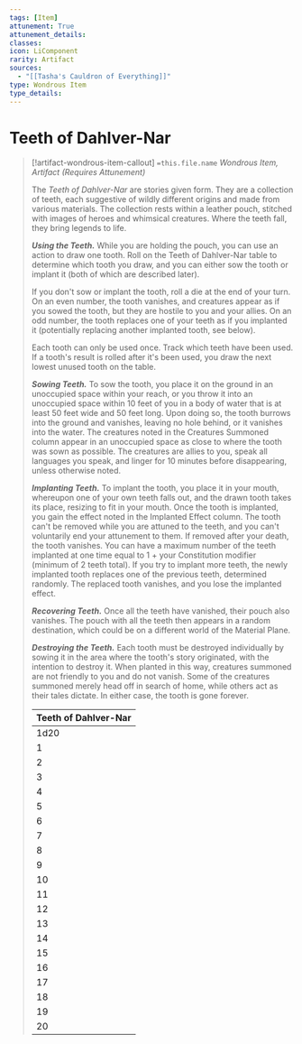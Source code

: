 ```yaml
---
tags: [Item]
attunement: True
attunement_details: 
classes: 
icon: LiComponent
rarity: Artifact
sources:
  - "[[Tasha's Cauldron of Everything]]"
type: Wondrous Item
type_details: 
---
```

# Teeth of Dahlver-Nar
>[!artifact-wondrous-item-callout] `=this.file.name`
>*Wondrous Item, Artifact (Requires Attunement)*
>
>The *Teeth of Dahlver-Nar* are stories given form. They are a collection of teeth, each suggestive of wildly different origins and made from various materials. The collection rests within a leather pouch, stitched with images of heroes and whimsical creatures. Where the teeth fall, they bring legends to life.
>
>***Using the Teeth.*** While you are holding the pouch, you can use an action to draw one tooth. Roll on the Teeth of Dahlver-Nar table to determine which tooth you draw, and you can either sow the tooth or implant it (both of which are described later).
>
>If you don't sow or implant the tooth, roll a die at the end of your turn. On an even number, the tooth vanishes, and creatures appear as if you sowed the tooth, but they are hostile to you and your allies. On an odd number, the tooth replaces one of your teeth as if you implanted it (potentially replacing another implanted tooth, see below).
>
>Each tooth can only be used once. Track which teeth have been used. If a tooth's result is rolled after it's been used, you draw the next lowest unused tooth on the table.
>
>***Sowing Teeth.*** To sow the tooth, you place it on the ground in an unoccupied space within your reach, or you throw it into an unoccupied space within 10 feet of you in a body of water that is at least 50 feet wide and 50 feet long. Upon doing so, the tooth burrows into the ground and vanishes, leaving no hole behind, or it vanishes into the water. The creatures noted in the Creatures Summoned column appear in an unoccupied space as close to where the tooth was sown as possible. The creatures are allies to you, speak all languages you speak, and linger for 10 minutes before disappearing, unless otherwise noted.
>
>***Implanting Teeth.*** To implant the tooth, you place it in your mouth, whereupon one of your own teeth falls out, and the drawn tooth takes its place, resizing to fit in your mouth. Once the tooth is implanted, you gain the effect noted in the Implanted Effect column. The tooth can't be removed while you are attuned to the teeth, and you can't voluntarily end your attunement to them. If removed after your death, the tooth vanishes. You can have a maximum number of the teeth implanted at one time equal to 1 + your Constitution modifier (minimum of 2 teeth total). If you try to implant more teeth, the newly implanted tooth replaces one of the previous teeth, determined randomly. The replaced tooth vanishes, and you lose the implanted effect.
>
>***Recovering Teeth.*** Once all the teeth have vanished, their pouch also vanishes. The pouch with all the teeth then appears in a random destination, which could be on a different world of the Material Plane.
>
>***Destroying the Teeth.*** Each tooth must be destroyed individually by sowing it in the area where the tooth's story originated, with the intention to destroy it. When planted in this way, creatures summoned are not friendly to you and do not vanish. Some of the creatures summoned merely head off in search of home, while others act as their tales dictate. In either case, the tooth is gone forever.
>
>
>
>| Teeth of Dahlver-Nar |
>| --- |
>| 1d20 | Tale and Tooth | Creatures Summoned | Implanted Effect |
>| 1 | The Staring Cats of Uldun-dar (ivory cat molar) | 9 **cats** | The tooth has 8 charges. As an action, you can expend 1 charge to cast the [[Revivify]] spell from the tooth. If you are dead at the start of your turn, the tooth expends 1 charge and casts [[Revivify]] on you. |
>| 2 | Duggle's Surprising Day (human molar) | 1 **commoner** | When you finish a long rest, the tooth casts [[Sanctuary]] (DC 18) on you, and the spell lasts for 24 hours or until you break it. |
>| 3 | The Golden Age of Dhakaan (golden goblin bicuspid) | 10 **goblins**, 1 **goblin boss** | When you are hit by an attack and an ally is within 5 feet of you, you can use your reaction to cause them to be hit instead. You can't use this reaction again until you finish a short or long rest. |
>| 4 | The Mill Road Murders (halfling canine) | 3 **green hags** in a coven | When you damage a target that hasn't taken a turn in this combat, the target takes an extra 3d10 slashing damage from ghostly blades. |
>| 5 | Dooms of the Malpheggi (emerald lizardfolk fang) | 1 **lizardfolk queen** and 4 **lizardfolk** | You gain reptilian scales, granting you a +2 bonus to your AC. Additionally, when you finish a long rest, you must succeed on a DC 15 Constitution saving throw or gain l level of exhaustion. |
>| 6 | The Stable Hand's Secret (sweet-tasting human canine) | 2 **incubi** | When you make a Charisma check against a humanoid, you can roll a d10 and add the number rolled as a bonus to the result. The creature then becomes hostile to you at the next dawn. |
>| 7 | The Donkey's Dream (rainbow-colored donkey molar) | 1 **unicorn** | The tooth has 3 charges. As an action, you can expend 1 charge to touch a creature. The target regains 2d8 + 2 hit points, and all diseases and poisons affecting it are removed. When you use this action, a shimmering image of a unicorn's horn appears until the end of your turn, sprouting from your forehead. The tooth regains all expended charges daily at dawn. You gain the following flaw: "When I see wickedness in action, I must oppose it." |
>| 8 | Beyond the Rock of Bral (silver mind-flayer tooth) | 2 **mind flayers** | You gain telepathy out to 120 feet as described in the *Monster Manual*, and you can cast the [[Detect Thoughts]] spell at will, requiring no components. You also have disadvantage on Wisdom (Insight) and Wisdom (Perception) checks from constant whispers of memories and nearby minds. |
>| 9 | The Disappearances of Half Hollow (vomerine tooth of a Large toad) | 4 **giant toads** | Your long jump is up to 30 feet and your high jump is up to 15 feet, with or without a running start. |
>| 10 | Legendary of Phantoms and Ghosts (obsidian human molar) | 1 **giant octopus**, 1 **mage**, 1 **specter** | As an action, you can use the tooth to cast the [[Evard's Black Tentacles]] spell (DC 18). Once this property is used, it can't be used again until the next dawn. |
>| 11 | The Thousand Deaths of Jander Sunstar (yellowed vampire fang) | 1 **vampire** | You can make a bite attack as an unarmed strike. On a hit, it deals 1d6 piercing damage plus 3d6 necrotic damage. You regain a number of hit points equal to the necrotic damage dealt. While you are in sunlight, you can't regain hit points. |
>| 12 | Nightmares of Kaggash (twisted beholder tooth) | 1 **beholder** | As an action, you can cast the [[Eyebite]] spell from the tooth. Once you use this action, it can't be used again until the next dawn. Whenever you finish a long rest, roll a d20. On a 20, an aberration chosen by the DM appears within 30 feet of you and attacks. |
>| 13 | Three Bridges to the Sky (lapis lazuli oni fang) | 3 **oni** | You gain a flying speed of 30 feet, and you can use the tooth to cast the [[Detect Magic]] spell at will. While you are attuned to fewer than 3 magic items, you gain l level of exhaustion that can't be removed until you are attuned to three or more magic items. |
>| 14 | The Claws of Dragotha (broken translucent fang) | 1 **adult red dracolich** | You can use the tooth to cast the [[Create Undead]] spell. Once this property is used, it can't be used again until the next dawn. Each time you create an undead creature using the tooth, a **skeleton**, **zombie**, or **ghoul** also appears at a random location within 5 miles of you, searching for the living to kill. A humanoid killed by these undead rises as the same type of undead at the next midnight. |
>| 15 | Ashes of the Ages and Eternal Fire (jade humanoid bicuspid) | 1 **dao**, 1 **djinni**, 1 **efreeti**, 1 **marid** | You can use the tooth to cast [[Counterspell]] at 9th level. Once you use this property, it can't be used again until the next dawn. Whenever you finish a long rest, if you haven't used the tooth to counter a spell since your last long rest, your hit point maximum is reduced by 2d10. If this reduces your hit point maximum to 0, you die. |
>| 16 | Daughters of Bel (green steel pit fiend fang) | 1 **pit fiend** | You can use the tooth to cast [[Dominate Monster]] (DC 18). Once you use this property, it can't be used again until the next dawn. You smell strongly of burning sulfur. |
>| 17 | Why the Sky Screams (blue dragon fang) | 1 **ancient blue dragon** | You gain immunity to lightning damage and vulnerability to thunder damage. |
>| 18 | The Last Tarrasque (jagged sliver of tarasque tooth) | 1 **tarrasque** (ignores you and your commands; appears for 1d4 rounds then vanishes) | You deal double damage to objects and structures. If you take 20 or more damage in one turn, you must succeed on a DC 18 Wisdom saving throw or spend your next turn in a murderous fury. During this rage, you must use your action to make an unarmed strike against a creature that damaged you, or a random creature you can see if you weren't damaged by a creature, moving as close as you can to the target if necessary. |
>| 19 | Incendax's Tooth (ruby-veined red dragon fang) | 1 **ancient red dragon** | You gain immunity to fire damage, and as an action, you can exhale fire in a 90-foot cone. Each creature in that area must make a DC 24 Dexterity saving throw, taking 26d6 fire damage on a failed save, or half as much damage on a successful one. After using the breath weapon, you gain 2 levels of exhaustion. |
>| 20 | Dahlver-Nar's Tooth (dusty human molar) | 1 **priest** | As an action you can call on a divine force to come to your aid. Describe the assistance you seek, and the DM decides the nature of the intervention; the effect of any cleric spell would be appropriate. Once this property is used, it can't be used again for 7 days. |
>
>
